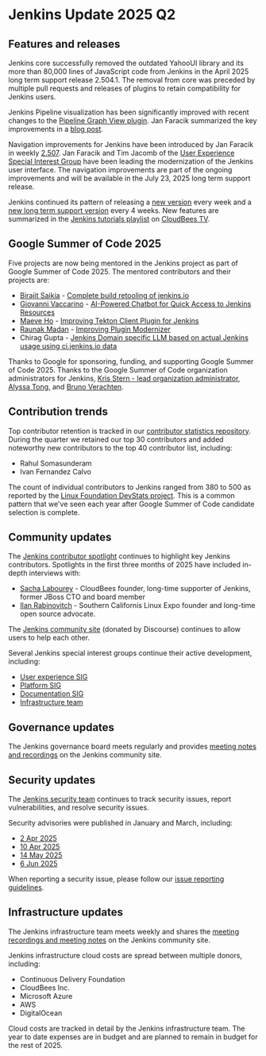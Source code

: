 # Jenkins Update 2025 Q2

## Features and releases

Jenkins core successfully removed the outdated YahooUI library and its more than 80,000 lines of JavaScript code from Jenkins in the April 2025 long term support release 2.504.1.
The removal from core was preceded by multiple pull requests and releases of plugins to retain compatibility for Jenkins users.

Jenkins Pipeline visualization has been significantly improved with recent changes to the [Pipeline Graph View plugin](https://plugins.jenkins.io/pipeline-graph-view/).
Jan Faracik summarized the key improvements in a [blog post](https://www.jenkins.io/blog/2025/05/02/pipeline-graph-view/).

Navigation improvements for Jenkins have been introduced by Jan Faracik in weekly [2.507](https://www.jenkins.io/changelog/2.507/).
Jan Faracik and Tim Jacomb of the [User Experience Special Interest Group](https://community.jenkins.io/tag/sig-ux) have been leading the modernization of the Jenkins user interface.
The navigation improvements are part of the ongoing improvements and will be available in the July 23, 2025 long term support release.

Jenkins continued its pattern of releasing a [new version](https://www.jenkins.io/changelog/) every week and a [new long term support version](https://www.jenkins.io/changelog-stable/) every 4 weeks.
New features are summarized in the [Jenkins tutorials playlist](https://www.youtube.com/playlist?list=PLvBBnHmZuNQJeznYL2F-MpZYBUeLIXYEe) on [CloudBees TV](https://www.youtube.com/@CloudBeesTV).

## Google Summer of Code 2025

Five projects are now being mentored in the Jenkins project as part of Google Summer of Code 2025.
The mentored contributors and their projects are:

* [Birajit Saikia](https://www.jenkins.io/blog/2025/06/03/birajit-saikia-gsoc-community-bonding-blog-post/) - [Complete build retooling of jenkins.io](https://summerofcode.withgoogle.com/programs/2025/projects/FQsbBQzK)
* [Giovanni Vaccarino](https://www.jenkins.io/blog/2025/06/06/giovanni-vaccarino-gsoc-community-bonding-blog-post/) - [AI-Powered Chatbot for Quick Access to Jenkins Resources](https://summerofcode.withgoogle.com/programs/2025/projects/hVAyeHoe)
* [Maeve Ho](https://www.jenkins.io/blog/2025/06/04/maeve-ho-gsoc-community-bonding-blog-post/) - [Improving Tekton Client Plugin for Jenkins](https://summerofcode.withgoogle.com/programs/2025/projects/NgZbuUAK)
* [Raunak Madan](https://www.jenkins.io/blog/2025/06/06/raunak-madan-gsoc-community-bonding-blog-post/) - [Improving Plugin Modernizer](https://summerofcode.withgoogle.com/programs/2025/projects/cEtNKcdc)
* Chirag Gupta - [Jenkins Domain specific LLM based on actual Jenkins usage using ci.jenkins.io data](https://summerofcode.withgoogle.com/programs/2025/projects/oTNbvlrM)

Thanks to Google for sponsoring, funding, and supporting Google Summer of Code 2025.
Thanks to the Google Summer of Code organization administrators for Jenkins, [Kris Stern - lead organization administrator](https://www.jenkins.io/blog/authors/krisstern/), [Alyssa Tong](https://www.jenkins.io/blog/authors/alyssat/), and [Bruno Verachten](https://www.jenkins.io/blog/authors/gounthar/).

## Contribution trends

Top contributor retention is tracked in our [contributor statistics repository](https://github.com/jenkins-infra/jenkins-contribution-stats).
During the quarter we retained our top 30 contributors and added noteworthy new contributors to the top 40 contributor list, including:

* Rahul Somasunderam
* Ivan Fernandez Calvo

The count of individual contributors to Jenkins ranged from 380 to 500 as reported by the [Linux Foundation DevStats project](https://jenkins.devstats.cd.foundation/d/7/companies-contributing-in-repository-groups?orgId=1).
This is a common pattern that we've seen each year after Google Summer of Code candidate selection is complete.

## Community updates

The [Jenkins contributor spotlight](https://contributors.jenkins.io/) continues to highlight key Jenkins contributors.
Spotlights in the first three months of 2025 have included in-depth interviews with:

* [Sacha Labourey](https://contributors.jenkins.io/pages/contributors/sacha-labourey/) - CloudBees founder, long-time supporter of Jenkins, former JBoss CTO and board member
* [Ilan Rabinovitch](https://contributors.jenkins.io/pages/contributors/ilan-rabinovitch/) - Southern Californis Linux Expo founder and long-time open source advocate.

The [Jenkins community site](https://community.jenkins.io/) (donated by Discourse) continues to allow users to help each other.

Several Jenkins special interest groups continue their active development, including:

* [User experience SIG](https://community.jenkins.io/tag/sig-ux)
* [Platform SIG](https://community.jenkins.io/tag/sig-platform)
* [Documentation SIG](https://community.jenkins.io/tag/sig-docs)
* [Infrastructure team](https://community.jenkins.io/tag/sig-infra)

## Governance updates

The Jenkins governance board meets regularly and provides [meeting notes and recordings](https://community.jenkins.io/tag/governance) on the Jenkins community site.

## Security updates

The [Jenkins security team](https://www.jenkins.io/security/) continues to track security issues, report vulnerabilities, and resolve security issues.

Security advisories were published in January and March, including:

* [2  Apr 2025](https://www.jenkins.io/security/advisory/2025-04-02/)
* [10 Apr 2025](https://www.jenkins.io/security/advisory/2025-04-10/)
* [14 May 2025](https://www.jenkins.io/security/advisory/2025-05-14/)
* [6  Jun 2025](https://www.jenkins.io/security/advisory/2025-06-06/)

When reporting a security issue, please follow our [issue reporting guidelines](https://www.jenkins.io/security/reporting/).

## Infrastructure updates

The Jenkins infrastructure team meets weekly and shares the [meeting recordings and meeting notes](https://community.jenkins.io/tag/sig-infra) on the Jenkins community site.

Jenkins infrastructure cloud costs are spread between multiple donors, including:

* Continuous Delivery Foundation
* CloudBees Inc.
* Microsoft Azure
* AWS
* DigitalOcean

Cloud costs are tracked in detail by the Jenkins infrastructure team.
The year to date expenses are in budget and are planned to remain in budget for the rest of 2025.
